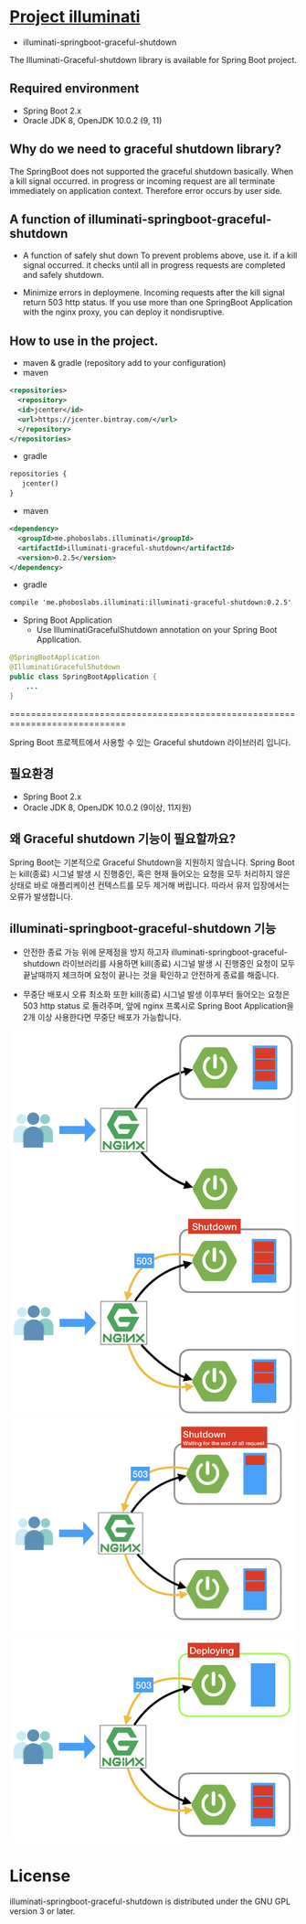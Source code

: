# [Project illuminati](https://github.com/LeeKyoungIl/illuminati)
 - illuminati-springboot-graceful-shutdown
 
 The Illuminati-Graceful-shutdown library is available for Spring Boot project.
 
 ## Required environment
  - Spring Boot 2.x
  - Oracle JDK 8, OpenJDK 10.0.2 (9, 11)
  
 ## Why do we need to graceful shutdown library?
 
 The SpringBoot does not supported the graceful shutdown basically.
 When a kill signal occurred. in progress or incoming request are all 
 terminate immediately on application context.
 Therefore error occurs by user side.
 
 ## A function of illuminati-springboot-graceful-shutdown
 
 - A function of safely shut down
 To prevent problems above, use it. 
 if a kill signal occurred. it checks until all in progress requests are completed and safely shutdown.
 
 - Minimize errors in deploymene.
 Incoming requests after the kill signal return 503 http status.
 If you use more than one SpringBoot Application with the nginx proxy, you can deploy it nondisruptive.

## How to use in the project.

- maven & gradle (repository add to your configuration)
 - maven
 ```xml
 <repositories>
   <repository>
   <id>jcenter</id>
   <url>https://jcenter.bintray.com/</url>
   </repository>
</repositories>
 ```
 - gradle
 ```xml
repositories {
    jcenter()
}
 ```

- maven
```xml
<dependency>
  <groupId>me.phoboslabs.illuminati</groupId>
  <artifactId>illuminati-graceful-shutdown</artifactId>
  <version>0.2.5</version>
</dependency>
```
- gradle
```xml
compile 'me.phoboslabs.illuminati:illuminati-graceful-shutdown:0.2.5'
```

- Spring Boot Application
    - Use IlluminatiGracefulShutdown annotation on your Spring Boot Application.
```java
@SpringBootApplication
@IlluminatiGracefulShutdown
public class SpringBootApplication {
    ...
}
```

============================================================================

Spring Boot 프로젝트에서 사용할 수 있는 Graceful shutdown 라이브러리 입니다.

## 필요환경
 - Spring Boot 2.x
 - Oracle JDK 8, OpenJDK 10.0.2 (9이상, 11지원)
 
## 왜 Graceful shutdown 기능이 필요할까요?

Spring Boot는 기본적으로 Graceful Shutdown을 지원하지 않습니다.
Spring Boot는 kill(종료) 시그널 발생 시 진행중인, 혹은 현재 들어오는 요청을 
모두 처리하지 않은 상태로 바로 애플리케이션 컨텍스트를 모두 제거해 버립니다.
따라서 유저 입장에서는 오류가 발생합니다.

## illuminati-springboot-graceful-shutdown 기능

- 안전한 종료 가능
위에 문제점을 방지 하고자 illuminati-springboot-graceful-shutdown 라이브러리를 사용하면
kill(종료) 시그널 발생 시 진행중인 요청이 모두 끝날때까지 체크하며 요청이 끝나는
것을 확인하고 안전하게 종료를 해줍니다. 

- 무중단 배포시 오류 최소화
또한 kill(종료) 시그널 발생 이후부터 들어오는 요청은 503 http status 로 돌려주며,
앞에 nginx 프록시로 Spring Boot Application을 2개 이상 사용한다면 무중단 배포가 가능합니다. 

![image](https://github.com/LeeKyoungIl/springboot-graceful-shutdown/blob/master/image/sample_1.png)
![image](https://github.com/LeeKyoungIl/springboot-graceful-shutdown/blob/master/image/sample_2.png)
![image](https://github.com/LeeKyoungIl/springboot-graceful-shutdown/blob/master/image/sample_3_1.png)
![image](https://github.com/LeeKyoungIl/springboot-graceful-shutdown/blob/master/image/sample_4.png)

# License
illuminati-springboot-graceful-shutdown is distributed under the GNU GPL version 3 or later.

